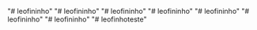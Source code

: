 "# leofininho" 
"# leofininho" 
"# leofininho" 
"# leofininho" 
"# leofininho" 
"# leofininho" 
"# leofininho" 
"# leofinhoteste" 
